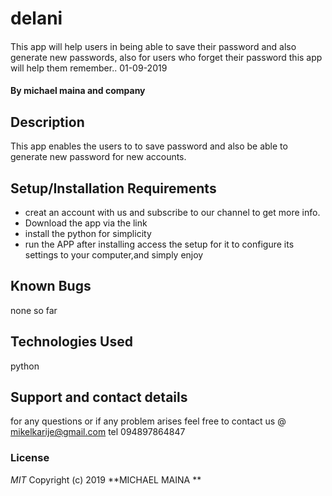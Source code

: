 # delani
#### 
This app will help users in being able to save their password and also generate new passwords, also for users who forget their password this app will help them remember..
01-09-2019
#### By **michael maina and company**
## Description
This app enables the users to to save password and also be able to generate new password for new accounts.
## Setup/Installation Requirements
* creat an account with us and subscribe to our channel to get more info.
* Download the app via the link
* install the python for simplicity 
* run the APP
after installing access the setup for it to configure its settings to your computer,and simply enjoy
## Known Bugs
none so far
## Technologies Used
python

## Support and contact details
for any questions or if any problem arises feel free to contact us @ mikelkarije@gmail.com
tel 094897864847
### License
*MIT*
Copyright (c) 2019 **MICHAEL MAINA **
  